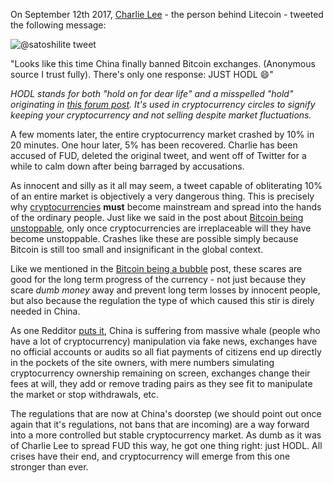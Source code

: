 On September 12th 2017, [Charlie Lee](https://twitter.com/satoshilite) - the person behind Litecoin - tweeted the following message:

![@satoshilite tweet](https://bitfalls.com/wp-content/uploads/2017/09/01-1.jpg)

"Looks like this time China finally banned Bitcoin exchanges. (Anonymous source I trust fully). There's only one response: JUST HODL 😄"

_HODL stands for both "hold on for dear life" and a misspelled "hold" originating in [this forum post](https://bitcointalk.org/index.php?topic=375643.0). It's used in cryptocurrency circles to signify keeping your cryptocurrency and not selling despite market fluctuations._

A few moments later, the entire cryptocurrency market crashed by 10% in 20 minutes. One hour later, 5% has been recovered. Charlie has been accused of FUD, deleted the original tweet, and went off of Twitter for a while to calm down after being barraged by accusations.

As innocent and silly as it all may seem, a tweet capable of obliterating 10% of an entire market is objectively a very dangerous thing. This is precisely why [cryptocurrencies][cc] **must** become mainstream and spread into the hands of the ordinary people. Just like we said in the post about [Bitcoin being unstoppable][stop], only once cryptocurrencies are irreplaceable will they have become unstoppable. Crashes like these are possible simply because Bitcoin is still too small and insignificant in the global context.

Like we mentioned in the [Bitcoin being a bubble][bubble] post, these scares are good for the long term progress of the currency - not just because they scare _dumb money_ away and prevent long term losses by innocent people, but also because the regulation the type of which caused this stir is direly needed in China.

As one Redditor [puts it][reddit], China is suffering from massive whale (people who have a lot of cryptocurrency) manipulation via fake news, exchanges have no official accounts or audits so all fiat payments of citizens end up directly in the pockets of the site owners, with mere numbers simulating cryptocurrency ownership remaining on screen, exchanges change their fees at will, they add or remove trading pairs as they see fit to manipulate the market or stop withdrawals, etc.

The regulations that are now at China's doorstep (we should point out once again that it's regulations, not bans that are incoming) are a way forward into a more controlled but stable cryptocurrency market. As dumb as it was of Charlie Lee to spread FUD this way, he got one thing right: just HODL. All crises have their end, and cryptocurrency will emerge from this one stronger than ever.


[cc]: https://bitfalls.com/2017/08/20/cryptocurrency/
[stop]: https://bitfalls.com/2017/08/21/is-bitcoin-unstoppable/
[bubble]: https://bitfalls.com/2017/09/06/bitcoin-bubble/
[reddit]: https://www.reddit.com/r/CryptoCurrency/comments/6zp8s8/just_my_thoughts_on_the_china_news_from_jihan_wu/